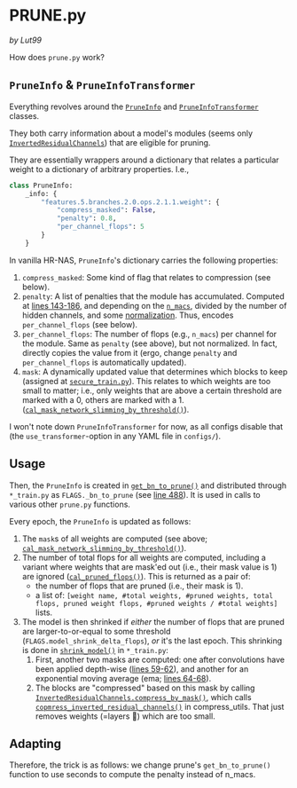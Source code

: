 # PRUNE.py
_by Lut99_

How does `prune.py` work?


## `PruneInfo` & `PruneInfoTransformer`
Everything revolves around the [`PruneInfo`](./prune.py#L50) and [`PruneInfoTransformer`](./prune.py#L12) classes.

They both carry information about a model's modules (seems only [`InvertedResidualChannels`](../models/secure_mobilenet_base.py#L333)) that are eligible for pruning.

They are essentially wrappers around a dictionary that relates a particular weight to a dictionary of arbitrary properties. I.e.,
```python
class PruneInfo:
    _info: {
        "features.5.branches.2.0.ops.2.1.1.weight": {
            "compress_masked": False,
            "penalty": 0.8,
            "per_channel_flops": 5
        }
    }
```

In vanilla HR-NAS, `PruneInfo`'s dictionary carries the following properties:
1. `compress_masked`: Some kind of flag that relates to compression (see below).
2. `penalty`: A list of penalties that the module has accumulated. Computed at [lines 143-186](./prune.py#L143-186), and depending on the [`n_macs`](./prune.py#L161-162), divided by the number of hidden channels, and some [normalization](./prune.py#L186). Thus, encodes `per_channel_flops` (see below).
3. `per_channel_flops`: The number of flops (e.g., `n_macs`) per channel for the module. Same as `penalty` (see above), but not normalized. In fact, directly copies the value from it (ergo, change `penalty` and `per_channel_flops` is automatically updated).
4. `mask`: A dynamically updated value that determines which blocks to keep (assigned at [`secure_train.py`](../secure_train.py#L529)). This relates to which weights are too small to matter; i.e., only weights that are above a certain threshold are marked with a 0, others are marked with a 1. ([`cal_mask_network_slimming_by_threshold()`](./prune.py#L276-281)).

I won't note down `PruneInfoTransformer` for now, as all configs disable that (the `use_transformer`-option in any YAML file in `configs/`).


## Usage
Then, the `PruneInfo` is created in [`get_bn_to_prune()`](./prune.py#L129) and distributed through `*_train.py` as `FLAGS._bn_to_prune` (see [line 488](../secure_train.py#L488)). It is used in calls to various other `prune.py` functions.

Every epoch, the `PruneInfo` is updated as follows:
1. The `mask`s of all weights are computed (see above; [`cal_mask_network_slimming_by_threshold()`](./prune.py#L276-281)).
2. The number of total flops for all weights are computed, including a variant where weights that are mask'ed out (i.e., their mask value is 1) are ignored ([`cal_pruned_flops()`](./prune.py#L285-299)). This is returned as a pair of:
   - the number of flops that are pruned (i.e., their mask is 1).
   - a list of: `[weight name, #total weights, #pruned weights, total flops, pruned weight flops, #pruned weights / #total weights]` lists.
3. The model is then shrinked if _either_ the number of flops that are pruned are larger-to-or-equal to some threshold (`FLAGS.model_shrink_delta_flops`), _or_ it's the last epoch. This shrinking is done in [`shrink_model()`](./secure_train.py#L38) in `*_train.py`:
   1. First, another two masks are computed: one after convolutions have been applied depth-wise ([lines 59-62](../secure_train.py#59-62)), and another for an exponential moving average (ema; [lines 64-68](../secure_train.py#L64-68)).
   2. The blocks are "compressed" based on this mask by calling [`InvertedResidualChannels.compress_by_mask()`](../models/secure_mobilenet_base.py#L537-541), which calls [`copmress_inverted_residual_channels()`](../models/secure_compress_utils.py#L183-303) in compress_utils. That just removes weights (=layers :thinking:) which are too small.


## Adapting
Therefore, the trick is as follows: we change prune's `get_bn_to_prune()` function to use seconds to compute the penalty instead of n_macs.

